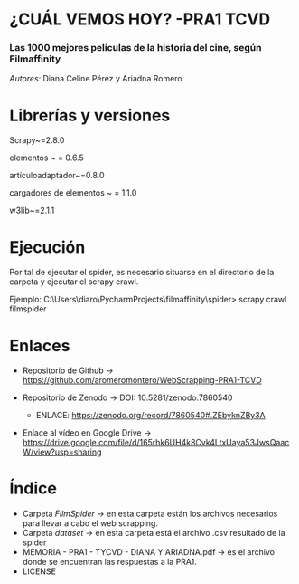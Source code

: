 #  ¿CUÁL VEMOS HOY? -PRA1 TCVD
###  Las 1000 mejores películas de la historia del cine, según Filmaffinity
*Autores:* Diana Celine Pérez y Ariadna Romero





#  Librerías y versiones
Scrapy~=2.8.0

elementos ~ = 0.6.5

artículoadaptador~=0.8.0

cargadores de elementos ~ = 1.1.0

w3lib~=2.1.1





#  Ejecución
Por tal de ejecutar el spider, es necesario situarse en el directorio de la carpeta y ejecutar el scrapy crawl.

Ejemplo: C:\Users\diaro\PycharmProjects\filmaffinity\spider> scrapy crawl filmspider





# Enlaces 
- Repositorio de Github -> https://github.com/aromeromontero/WebScrapping-PRA1-TCVD

- Repositorio de Zenodo -> DOI: 10.5281/zenodo.7860540   
  - ENLACE: https://zenodo.org/record/7860540#.ZEbyknZBy3A   
                                                   
- Enlace al vídeo en Google Drive -> https://drive.google.com/file/d/165rhk6UH4k8Cvk4LtxUaya53JwsQaacW/view?usp=sharing





# Índice
  - Carpeta *FilmSpider* -> en esta carpeta están los archivos necesarios para llevar a cabo el web scrapping.
  - Carpeta *dataset* -> en esta carpeta está el archivo .csv resultado de la spider
  - MEMORIA - PRA1 - TYCVD - DIANA Y ARIADNA.pdf -> es el archivo donde se encuentran las respuestas a la PRA1.
  - LICENSE
